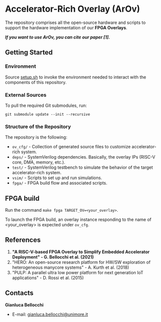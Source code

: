 
# Accelerator-Rich Overlay (ArOv)
The repository comprises all the open-source hardware and scripts to support the hardware implementation of our **FPGA Overlays**.

***If you want to use _ArOv_, you can cite our paper [1].***

## Getting Started

### Environment
Source [setup.sh](https://github.com/gbellocchi/xil_open_hw_23/blob/dev/setup.sh) to invoke the environment needed to interact with the components of this repository.
  
### External Sources

To pull the required Git submodules, run:
```branch
git submodule update --init --recursive
```

### Structure of the Repository
The repository is the following:

-  `ov_cfg/` - Collection of generated source files to customize accelerator-rich system.
-  `deps/` - SystemVerilog dependencies. Basically, the overlay IPs (RISC-V core, DMA, memory, etc.).
-  `test/` - SystemVerilog testbench to simulate the behavior of the target accelerator-rich system.
-  `vsim/` - Scripts to set up and run simulations.
-  `fpga/` - FPGA build flow and associated scripts.

## FPGA build
Run the command `make fpga TARGET_OV=<your_overlay>`.

To launch the FPGA build, an overlay instance responding to the name of <your_overlay> is expected under `ov_cfg`.

## References
1) **"A RISC-V-based FPGA Overlay to Simplify Embedded Accelerator Deployment" - G. Bellocchi et al. (2021)**
2) "HERO: An open-source research platform for HW/SW exploration of heterogeneous manycore systems" - A. Kurth et al. (2018)
3) "PULP: A parallel ultra low power platform for next generation IoT applications" - D. Rossi et al. (2015)

## Contacts
**Gianluca Bellocchi**
* E-mail: <gianluca.bellocchi@unimore.it>
